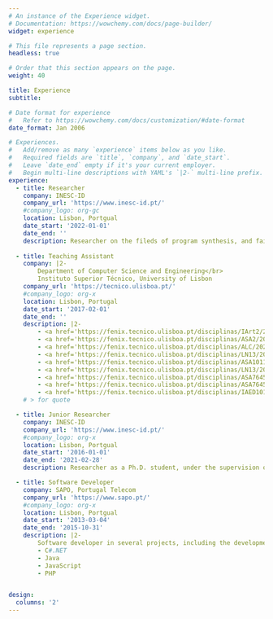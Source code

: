 ```yaml
---
# An instance of the Experience widget.
# Documentation: https://wowchemy.com/docs/page-builder/
widget: experience

# This file represents a page section.
headless: true

# Order that this section appears on the page.
weight: 40

title: Experience
subtitle:

# Date format for experience
#   Refer to https://wowchemy.com/docs/customization/#date-format
date_format: Jan 2006

# Experiences.
#   Add/remove as many `experience` items below as you like.
#   Required fields are `title`, `company`, and `date_start`.
#   Leave `date_end` empty if it's your current employer.
#   Begin multi-line descriptions with YAML's `|2-` multi-line prefix.
experience:
  - title: Researcher
    company: INESC-ID
    company_url: 'https://www.inesc-id.pt/'
    #company_logo: org-gc
    location: Lisbon, Portgual
    date_start: '2022-01-01'
    date_end: ''
    description: Researcher on the fileds of program synthesis, and fairness in machine learning.
        
  - title: Teaching Assistant
    company: |2-
        Department of Computer Science and Engineering</br>
        Instituto Superior Técnico, University of Lisbon
    company_url: 'https://tecnico.ulisboa.pt/'
    #company_logo: org-x
    location: Lisbon, Portugal
    date_start: '2017-02-01'
    date_end: ''
    description: |2-
        - <a href='https://fenix.tecnico.ulisboa.pt/disciplinas/IArt2/2022-2023/2-semestre' target="_blank">Artificial Intelligence</a> (Spring 2022/2023 - 4th Quarter)
        - <a href='https://fenix.tecnico.ulisboa.pt/disciplinas/ASA2/2022-2023/1-semestre' target="_blank">Analysis and Synthesis of Algorithms</a> (Fall 2022/2023 - 2nd Quarter)
        - <a href='https://fenix.tecnico.ulisboa.pt/disciplinas/ALC/2022-2023/1-semestre' target="_blank">Algorithms for Computational Logic</a> (Fall 2022/2023 - 1st Quarter)
        - <a href='https://fenix.tecnico.ulisboa.pt/disciplinas/LN13/2020-2021/1-semestre' target="_blank">Natural Language</a> (Fall 2020/2021)
        - <a href='https://fenix.tecnico.ulisboa.pt/disciplinas/ASA101113264/2019-2020/2-semestre' target="_blank">Analysis and Synthesis of Algorithms</a> (Spring 2019/2020)
        - <a href='https://fenix.tecnico.ulisboa.pt/disciplinas/LN13/2019-2020/1-semestre' target="_blank">Natural Language</a> (Fall 2019/2020)
        - <a href='https://fenix.tecnico.ulisboa.pt/disciplinas/ASA7645111326/2018-2019/2-semestre' target="_blank">Analysis and Synthesis of Algorithms</a> (Spring 2018/2019)
        - <a href='https://fenix.tecnico.ulisboa.pt/disciplinas/ASA7645111326/2017-2018/2-semestre' target="_blank">Analysis and Synthesis of Algorithms</a> (Spring 2017/2018)
        - <a href='https://fenix.tecnico.ulisboa.pt/disciplinas/IAED10111326/2016-2017/2-semestre' target="_blank">Introduction to Algorithms and Data Structures</a> (Spring 2016/2017)
    # > for quote

  - title: Junior Researcher
    company: INESC-ID
    company_url: 'https://www.inesc-id.pt/'
    #company_logo: org-x
    location: Lisbon, Portgual
    date_start: '2016-01-01'
    date_end: '2021-02-28'
    description: Researcher as a Ph.D. student, under the supervision of <a href='https://arsr.inesc-id.pt/~ptgm/' target="_blank">Prof. Pedro Monteiro</a> and <a href='https://sat.inesc-id.pt/~ines/' target="_blank">Prof. Inês Lynce</a> , on revision of logical models of biological regulatory networks.

  - title: Software Developer
    company: SAPO, Portugal Telecom
    company_url: 'https://www.sapo.pt/'
    #company_logo: org-x
    location: Lisbon, Portgual
    date_start: '2013-03-04'
    date_end: '2015-10-31'
    description: |2-
        Software developer in several projects, including the development of web services, and thematic websites.
        - C#.NET
        - Java
        - JavaScript
        - PHP


design:
  columns: '2'
---
```

